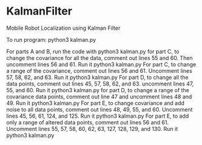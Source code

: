 # KalmanFilter
Mobile Robot Localization using Kalman Filter 

To run program:
python3 kalman.py

For parts A and B, run the code with python3 kalman.py
for part C, to change the covariance for all the data, comment out lines 55 and 60. Then uncomment lines 56 and 61. Run it python3 kalman.py
For part C, to change a range of the covariance, comment out lines 56 and 61. Uncomment lines 57, 58, 62, and 63. Run it python3 kalman.py
For part D, to change all the data points, comment out lines 45, 57, 58, 62, and 63. uncomment lines 47, 55, and 60.  Run it python3 kalman.py
for part D, to change a range of the covariance data points, comment out line 47 and uncomment lines 48 and 49.  Run it python3 kalman.py
For part E, to change covariance and add noise to all data points, comment out lines 48, 49, 55, and 60. Uncomment lines 45, 56, 61, 124, and 125.  Run it python3 kalman.py
For part E, to add only a range of altered data points, comment out lines 56 and 61. Uncomment lines 55, 57, 58, 60, 62, 63, 127, 128, 129, and 130.  Run it python3 kalman.py
